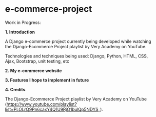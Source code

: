 # e-commerce-project

Work in Progress: 

**1. Introduction**

A Django e-commerce project currently being developed while watching the Django-Ecommerce Project playlist by Very Academy on YouTube. 

Technologies and techniques being used: Django, Python, HTML, CSS, Ajax, Bootstrap, unit testing, etc 

**2. My e-commerce website**

**3. Features I hope to implement in future**

**4. Credits**

The Django-Ecommerce Project playlist by Very Academy on YouTube (https://www.youtube.com/playlist?list=PLOLrQ9Pn6caxY4Q1U9RjO1bulQp5NDYS_). 
